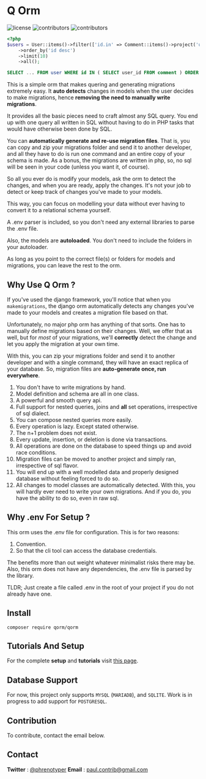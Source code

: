 # **Q Orm**

![license](https://img.shields.io/github/license/phrenotype/qorm)
![contributors](https://img.shields.io/github/contributors/phrenotype/qorm)
![contributors](https://img.shields.io/github/languages/code-size/phrenotype/qorm)

```php
<?php
$users = User::items()->filter(['id.in' => Comment::items()->project('user')])
    ->order_by('id desc')
    ->limit(10)
    ->all();
```


```sql
SELECT ... FROM user WHERE id IN ( SELECT user_id FROM comment ) ORDER BY id DESC LIMIT 10
```  

This is a simple orm that makes quering and generating migrations extremely easy. It **auto detects** changes in models when the user decides to make migrations, hence **removing the need to manually write migrations**.

It provides all the basic pieces need to craft almost any SQL query. You end up with one query all written in SQL without having to do in PHP tasks that would have otherwise been done by SQL.

You can **automatically generate and re-use migration files**. That is, you can copy and zip your migrations folder and send it to another developer, and all they have to do is run one command and an entire copy of your schema is made. As a bonus, the migrations are written in php, so, no sql will be seen in your code (unless you want it, of course).

So all you ever do is modify your models, ask the orm to detect the changes, and when you are ready, apply the changes. It's not your job to detect or keep track of changes you've made to your models.

This way, you can focus on modelling your data without ever having to convert it to a relational schema yourself.

A .env parser is included, so you don't need any external libraries to parse the .env file.

Also, the models are **autoloaded**. You don't need to include the folders in your autoloader.

As long as you point to the correct file(s) or folders for models and migrations, you can leave the rest to the orm.

## Why Use Q Orm ?

If you've used the django framework, you'll notice that when you `makemigrations`, the django orm automatically detects any changes you've made to your models and creates a migration file based on that.

Unfortunately, no major php orm has anything of that sorts. One has to manually define migrations based on their changes. Well, we offer that as well, but for *most* of your migrations, we'll **correctly** detect the change and let you apply the migration at your own time.

With this, you can zip your migrations folder and send it to another developer and with a single command, they will have an exact replica of your database. So, migration files are **auto-generate once, run everywhere**.  

1. You don't have to write migrations by hand.
1. Model definition and schema are all in one class.
1. A powerful and smooth query api.
1. Full support for nested queries, joins and **all** set operations, irrespective of sql dialect.
1. You can compose nested queries more easily.
1. Every operation is lazy. Except stated otherwise.
1. The n+1 problem does not exist.
1. Every update, insertion, or deletion is done via transactions.
1. All operations are done on the database to speed things up and avoid race conditions.
1. Migration files can be moved to another project and simply ran, irrespective of sql flavor.
1. You will end up with a well modelled data and properly designed database without feeling forced to do so.
1. All changes to model classes are automatically detected. With this, you will hardly ever need to write your own migrations. And if you do, you have the ability to do so, even in raw sql.

## Why .env For Setup ?
This orm uses the .env file for configuration. This is for two reasons:  

1. Convention.
1. So that the cli tool can access the database credentials.

The benefits more than out weight whatever minimalist risks there may be. Also, this orm does not have any dependencies, the .env file is parsed by the library.

TLDR; Just create a file called .env in the root of your project if you do not already have one.

## Install

`composer require qorm/qorm`

## Tutorials And Setup
For the complete **setup** and **tutorials** visit [this page](docs/setup.md).  

## Database Support
For now, this project only supports `MYSQL` (`MARIADB`), and `SQLITE`. Work is in progress to add support for `POSTGRESQL`.

## Contribution
To contribute, contact the email below.

## Contact
**Twitter** : [@phrenotyper](https://twitter.com/phrenotyper)
**Email** : paul.contrib@gmail.com  


